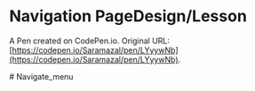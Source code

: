 # Navigation PageDesign/Lesson

A Pen created on CodePen.io. Original URL: [https://codepen.io/Saramazal/pen/LYyywNb](https://codepen.io/Saramazal/pen/LYyywNb).

#   N a v i g a t e _ m e n u  
 